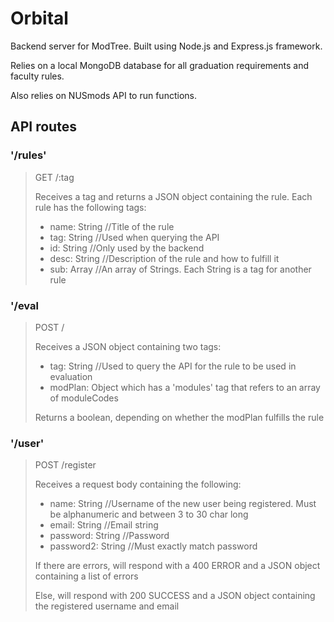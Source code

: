 # Orbital
Backend server for ModTree. Built using Node.js and Express.js framework.

Relies on a local MongoDB database for all graduation requirements and faculty
rules.

Also relies on NUSmods API to run functions.

## API routes
### '/rules'
> GET /:tag
> 
> Receives a tag and returns a JSON object containing the rule. Each rule has the
> following tags:
> 
> * name: String //Title of the rule
> * tag: String //Used when querying the API
> * id: String //Only used by the backend
> * desc: String //Description of the rule and how to fulfill it
> * sub: Array //An array of Strings. Each String is a tag for another rule

### '/eval
> POST /
> 
> Receives a JSON object containing two tags:
> 
> * tag: String //Used to query the API for the rule to be used in evaluation
> * modPlan: Object which has a 'modules' tag that refers to an array of moduleCodes
> 
> Returns a boolean, depending on whether the modPlan fulfills the rule

### '/user'
> POST /register
> 
> Receives a request body containing the following:
> 
> * name: String //Username of the new user being registered. Must be alphanumeric and between 3 to 30 char long
> * email: String //Email string
> * password: String //Password
> * password2: String //Must exactly match password
> 
> If there are errors, will respond with a 400 ERROR and a JSON object containing a list of errors
> 
> Else, will respond with 200 SUCCESS and a JSON object containing the registered username and email



